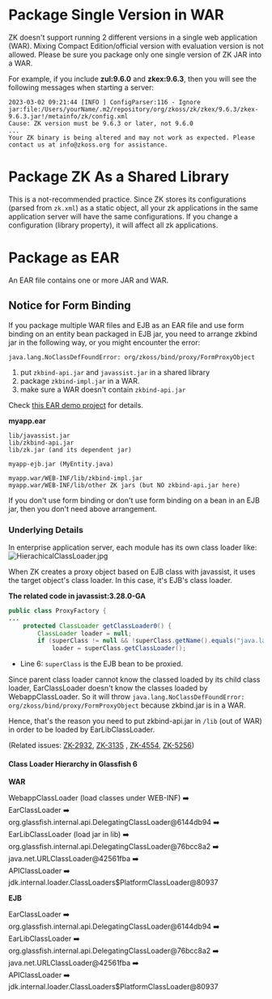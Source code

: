

# Package Single Version in WAR

ZK doesn't support running 2 different versions in a single web
application (WAR). Mixing Compact Edition/official version with
evaluation version is not allowed. Please be sure you package only one
single version of ZK JAR into a WAR.

For example, if you include **zul:9.6.0** and **zkex:9.6.3**, then you
will see the following messages when starting a server:

    2023-03-02 09:21:44 [INFO ] ConfigParser:116 - Ignore jar:file:/Users/yourName/.m2/repository/org/zkoss/zk/zkex/9.6.3/zkex-9.6.3.jar!/metainfo/zk/config.xml
    Cause: ZK version must be 9.6.3 or later, not 9.6.0
    ...
    Your ZK binary is being altered and may not work as expected. Please contact us at info@zkoss.org for assistance.

# Package ZK As a Shared Library

This is a not-recommended practice. Since ZK stores its configurations
(parsed from `zk.xml`) as a static object, all your zk applications in
the same application server will have the same configurations. If you
change a configuration (library property), it will affect all zk
applications.

# Package as EAR

An EAR file contains one or more JAR and WAR.

## Notice for Form Binding

If you package multiple WAR files and EJB as an EAR file and use form
binding on an entity bean packaged in EJB jar, you need to arrange
zkbind jar in the following way, or you might encounter the error:

`java.lang.NoClassDefFoundError: org/zkoss/bind/proxy/FormProxyObject`

1.  put `zkbind-api.jar` and `javassist.jar` in a shared library
2.  package `zkbind-impl.jar` in a WAR.
3.  make sure a WAR doesn't contain `zkbind-api.jar`

Check [this EAR demo project](https://github.com/hawkchen/ear-demo) for
details.

**myapp.ear**

    lib/javassist.jar
    lib/zkbind-api.jar
    lib/zk.jar (and its dependent jar)

    myapp-ejb.jar (MyEntity.java)

    myapp.war/WEB-INF/lib/zkbind-impl.jar
    myapp.war/WEB-INF/lib/other ZK jars (but NO zkbind-api.jar here)

If you don't use form binding or don't use form binding on a bean in an
EJB jar, then you don't need above arrangement.

### Underlying Details

In enterprise application server, each module has its own class loader
like: ![](images/HierachicalClassLoader.jpg "HierachicalClassLoader.jpg")

When ZK creates a proxy object based on EJB class with javassist, it
uses the target object's class loader. In this case, it's EJB's class
loader.

**The related code in javassist:3.28.0-GA**

``` java
public class ProxyFactory {
...
    protected ClassLoader getClassLoader0() {
        ClassLoader loader = null;
        if (superClass != null && !superClass.getName().equals("java.lang.Object"))
            loader = superClass.getClassLoader();
```

- Line 6: `superClass` is the EJB bean to be proxied.

Since parent class loader cannot know the classed loaded by its child
class loader, EarClassLoader doesn't know the classes loaded by
WebappClassLoader. So it will throw
`java.lang.NoClassDefFoundError: org/zkoss/bind/proxy/FormProxyObject`
because zkbind.jar is in a WAR.

Hence, that's the reason you need to put zkbind-api.jar in `/lib` (out
of WAR) in order to be loaded by EarLibClassLoader.

(Related issues: [ZK-2932](https://tracker.zkoss.org/browse/ZK-2932),
[ZK-3135](https://tracker.zkoss.org/browse/ZK-3135) ,
[ZK-4554](https://tracker.zkoss.org/browse/ZK-4554),
[ZK-5256](https://tracker.zkoss.org/browse/ZK-5256))

#### Class Loader Hierarchy in Glassfish 6

**WAR**

WebappClassLoader (load classes under WEB-INF) ➡️  
EarClassLoader ➡️  
org.glassfish.internal.api.DelegatingClassLoader@6144db94 ➡️  
EarLibClassLoader (load jar in lib) ➡️  
org.glassfish.internal.api.DelegatingClassLoader@76bcc8a2 ➡️  
java.net.URLClassLoader@42561fba ➡️  
APIClassLoader ➡️  
jdk.internal.loader.ClassLoaders\$PlatformClassLoader@80937

**EJB**

EarClassLoader ➡️  
org.glassfish.internal.api.DelegatingClassLoader@6144db94 ➡️  
EarLibClassLoader ➡️  
org.glassfish.internal.api.DelegatingClassLoader@76bcc8a2 ➡️  
java.net.URLClassLoader@42561fba ➡️  
APIClassLoader ➡️  
jdk.internal.loader.ClassLoaders\$PlatformClassLoader@80937
